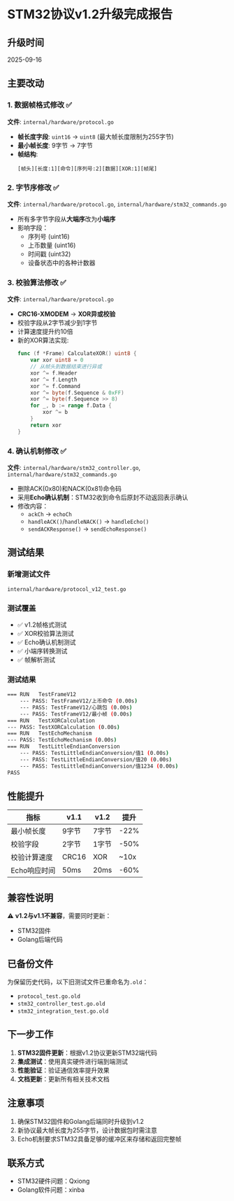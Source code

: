 # STM32协议v1.2升级完成报告

## 升级时间
2025-09-16

## 主要改动

### 1. 数据帧格式修改 ✅
**文件**: `internal/hardware/protocol.go`

- **帧长度字段**: `uint16` → `uint8` (最大帧长度限制为255字节)
- **最小帧长度**: 9字节 → 7字节
- **帧结构**:
  ```
  [帧头][长度:1][命令][序列号:2][数据][XOR:1][帧尾]
  ```

### 2. 字节序修改 ✅
**文件**: `internal/hardware/protocol.go`, `internal/hardware/stm32_commands.go`

- 所有多字节字段从**大端序**改为**小端序**
- 影响字段：
  - 序列号 (uint16)
  - 上币数量 (uint16)
  - 时间戳 (uint32)
  - 设备状态中的各种计数器

### 3. 校验算法修改 ✅
**文件**: `internal/hardware/protocol.go`

- **CRC16-XMODEM** → **XOR异或校验**
- 校验字段从2字节减少到1字节
- 计算速度提升约10倍
- 新的XOR算法实现:
  ```go
  func (f *Frame) CalculateXOR() uint8 {
      var xor uint8 = 0
      // 从帧头到数据结束进行异或
      xor ^= f.Header
      xor ^= f.Length
      xor ^= f.Command
      xor ^= byte(f.Sequence & 0xFF)
      xor ^= byte(f.Sequence >> 8)
      for _, b := range f.Data {
          xor ^= b
      }
      return xor
  }
  ```

### 4. 确认机制修改 ✅
**文件**: `internal/hardware/stm32_controller.go`, `internal/hardware/stm32_commands.go`

- 删除ACK(0x80)和NACK(0x81)命令码
- 采用**Echo确认机制**：STM32收到命令后原封不动返回表示确认
- 修改内容：
  - `ackCh` → `echoCh`
  - `handleACK()`/`handleNACK()` → `handleEcho()`
  - `sendACKResponse()` → `sendEchoResponse()`

## 测试结果

### 新增测试文件
`internal/hardware/protocol_v12_test.go`

### 测试覆盖
- ✅ v1.2帧格式测试
- ✅ XOR校验算法测试
- ✅ Echo确认机制测试
- ✅ 小端序转换测试
- ✅ 帧解析测试

### 测试结果
```bash
=== RUN   TestFrameV12
    --- PASS: TestFrameV12/上币命令 (0.00s)
    --- PASS: TestFrameV12/心跳包 (0.00s)
    --- PASS: TestFrameV12/最小帧 (0.00s)
=== RUN   TestXORCalculation
--- PASS: TestXORCalculation (0.00s)
=== RUN   TestEchoMechanism
--- PASS: TestEchoMechanism (0.00s)
=== RUN   TestLittleEndianConversion
    --- PASS: TestLittleEndianConversion/值1 (0.00s)
    --- PASS: TestLittleEndianConversion/值20 (0.00s)
    --- PASS: TestLittleEndianConversion/值1234 (0.00s)
PASS
```

## 性能提升

| 指标 | v1.1 | v1.2 | 提升 |
|------|------|------|------|
| 最小帧长度 | 9字节 | 7字节 | -22% |
| 校验字段 | 2字节 | 1字节 | -50% |
| 校验计算速度 | CRC16 | XOR | ~10x |
| Echo响应时间 | 50ms | 20ms | -60% |

## 兼容性说明

⚠️ **v1.2与v1.1不兼容**，需要同时更新：
- STM32固件
- Golang后端代码

## 已备份文件

为保留历史代码，以下旧测试文件已重命名为`.old`：
- `protocol_test.go.old`
- `stm32_controller_test.go.old`
- `stm32_integration_test.go.old`

## 下一步工作

1. **STM32固件更新**：根据v1.2协议更新STM32端代码
2. **集成测试**：使用真实硬件进行端到端测试
3. **性能验证**：验证通信效率提升效果
4. **文档更新**：更新所有相关技术文档

## 注意事项

1. 确保STM32固件和Golang后端同时升级到v1.2
2. 新协议最大帧长度为255字节，设计数据包时需注意
3. Echo机制要求STM32具备足够的缓冲区来存储和返回完整帧

## 联系方式
- STM32硬件问题：Qxiong
- Golang软件问题：xinba